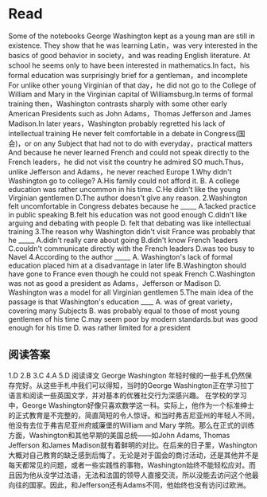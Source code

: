 # Read
Some of the notebooks George Washington kept as a young man are still in existence. They show that he was learning Latin，was very interested in the basics of good behavior in society，and was reading English literature.
At school he seems only to have been interested in mathematics.In fact，his formal education was surprisingly brief for a gentleman，and incomplete For unlike other young Virginian of that day，he did not go to the College of William and Mary in the Virginian capital of Williamsburg.In terms of formal training then，Washington contrasts sharply with some other early American Presidents such as John Adams，Thomas Jefferson and James Madison.In later years，Washington probably regretted his lack of intellectual training He never felt comfortable in a debate in Congress(国会)，or on any Subject that had not to do with everyday，practical matters And because he never learned French and could not speak directly to the French leaders，he did not visit the country he admired SO much.Thus，unlike Jefferson and Adams，he never reached Europe
1.Why didn't Washington go to college?
A.His family could not afford it.
B. A college education was rather uncommon in his time.
C.He didn't like the young Virginian gentlemen
D.The author doesn't give any reason.
2.Washington felt uncomfortable in Congress debates because he _____
A.1acked practice in public speaking
B.felt his education was not good enough
C.didn't like arguing and debating with people
D. felt that debating was like intellectual training
3.The reason why Washington didn't visit France was probably that he _____
A.didn't really care about going
B.didn't know French 1eaders
C.couldn't communicate directly with the French leaders
D.was too busy to Navel
4.According to the author _____
A. Washington's lack of formal education placed him at a disadvantage in later life
B.Washington should have gone to France even though he could not speak French
C.Washington was not as good a president as Adams，Jefferson or Madison
D. Washington was a model for all Virginian gentlemen
5.The main idea of the passage is that Washington's education ____
A. was of great variety，covering many Subjects
B. was probably equal to those of most young gentlemen of his time
C.may seem poor by modern standards.but was good enough for his time
D. was rather limited for a president
## 阅读答案
1.D
2.B
3.C
4.A
5.D
阅读译文
George Washington 年轻时候的一些手札仍然保存完好。从这些手札中我们可以得知，当时的George Washington正在学习拉丁语言和阅读一些英国文学，并对基本的优雅社交行为深感兴趣。
在学校的学习中，George Washington好像只喜欢数学这一科。实际上，他作为一个标准绅士的正式教育是不完整的，简直简短的令人惊讶。和当时弗吉尼亚州的年轻人不同，他没有去位于弗吉尼亚州府威廉堡的William and Mary 学院。那么在正式的训练方面，Washington和其他早期的美国总统——如John Adams, Thomas Jefferson 和James Madison就有着鲜明的对比。在后来的日子里，Washington大概对自己教育的缺乏感到后悔了。无论是对于国会的商讨活动，还是其他并不是每天都常见的问题，或者一些实践性的事物，Washington始终不能轻松应对。而且因为他从没学过法语，无法和法国的领导人直接交流，所以没能去访问这个他最向往的国家。因此，和Jefferson还有Adams不同，他始终也没有访问过欧洲。
